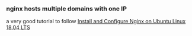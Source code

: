 ### nginx hosts multiple domains with one IP
a very good tutorial to follow [Install and Configure Nginx on Ubuntu Linux 18.04 LTS](https://www.cyberciti.biz/faq/install-and-configure-nginx-on-ubuntu-linux-18-04-lts/)
